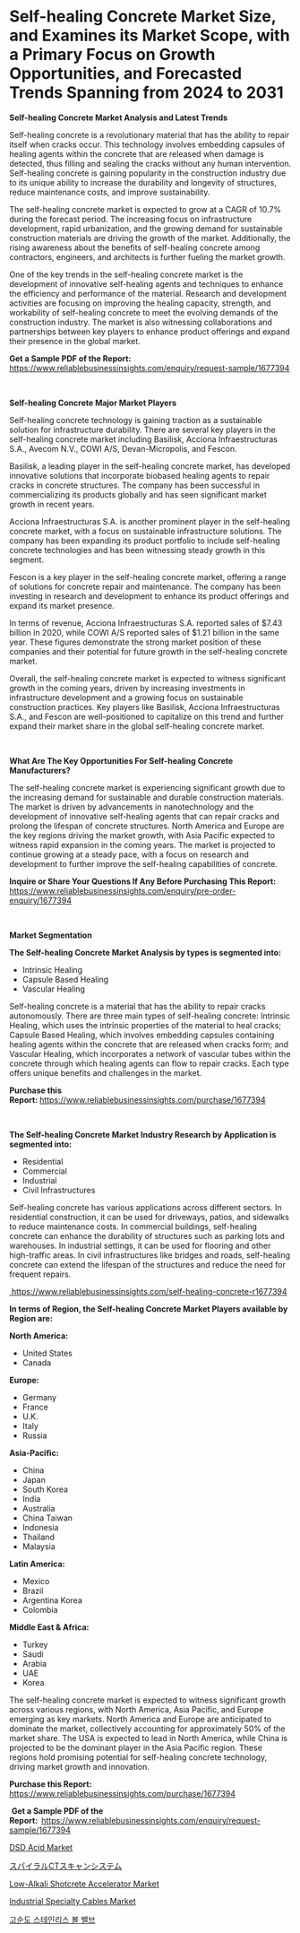 <p><h1>Self-healing Concrete Market Size, and Examines its Market Scope, with a Primary Focus on Growth Opportunities, and Forecasted Trends Spanning from 2024 to 2031</h1></p><p><strong>Self-healing Concrete Market Analysis and Latest Trends</strong></p>
<p><p>Self-healing concrete is a revolutionary material that has the ability to repair itself when cracks occur. This technology involves embedding capsules of healing agents within the concrete that are released when damage is detected, thus filling and sealing the cracks without any human intervention. Self-healing concrete is gaining popularity in the construction industry due to its unique ability to increase the durability and longevity of structures, reduce maintenance costs, and improve sustainability.</p><p>The self-healing concrete market is expected to grow at a CAGR of 10.7% during the forecast period. The increasing focus on infrastructure development, rapid urbanization, and the growing demand for sustainable construction materials are driving the growth of the market. Additionally, the rising awareness about the benefits of self-healing concrete among contractors, engineers, and architects is further fueling the market growth.</p><p>One of the key trends in the self-healing concrete market is the development of innovative self-healing agents and techniques to enhance the efficiency and performance of the material. Research and development activities are focusing on improving the healing capacity, strength, and workability of self-healing concrete to meet the evolving demands of the construction industry. The market is also witnessing collaborations and partnerships between key players to enhance product offerings and expand their presence in the global market.</p></p>
<p><strong>Get a Sample PDF of the Report:&nbsp;</strong> <a href="https://www.reliablebusinessinsights.com/enquiry/request-sample/1677394">https://www.reliablebusinessinsights.com/enquiry/request-sample/1677394</a></p>
<p>&nbsp;</p>
<p><strong>Self-healing Concrete Major Market Players</strong></p>
<p><p>Self-healing concrete technology is gaining traction as a sustainable solution for infrastructure durability. There are several key players in the self-healing concrete market including Basilisk, Acciona Infraestructuras S.A., Avecom N.V., COWI A/S, Devan-Micropolis, and Fescon.</p><p>Basilisk, a leading player in the self-healing concrete market, has developed innovative solutions that incorporate biobased healing agents to repair cracks in concrete structures. The company has been successful in commercializing its products globally and has seen significant market growth in recent years.</p><p>Acciona Infraestructuras S.A. is another prominent player in the self-healing concrete market, with a focus on sustainable infrastructure solutions. The company has been expanding its product portfolio to include self-healing concrete technologies and has been witnessing steady growth in this segment.</p><p>Fescon is a key player in the self-healing concrete market, offering a range of solutions for concrete repair and maintenance. The company has been investing in research and development to enhance its product offerings and expand its market presence.</p><p>In terms of revenue, Acciona Infraestructuras S.A. reported sales of $7.43 billion in 2020, while COWI A/S reported sales of $1.21 billion in the same year. These figures demonstrate the strong market position of these companies and their potential for future growth in the self-healing concrete market.</p><p>Overall, the self-healing concrete market is expected to witness significant growth in the coming years, driven by increasing investments in infrastructure development and a growing focus on sustainable construction practices. Key players like Basilisk, Acciona Infraestructuras S.A., and Fescon are well-positioned to capitalize on this trend and further expand their market share in the global self-healing concrete market.</p></p>
<p>&nbsp;</p>
<p><strong>What Are The Key Opportunities For Self-healing Concrete Manufacturers?</strong></p>
<p><p>The self-healing concrete market is experiencing significant growth due to the increasing demand for sustainable and durable construction materials. The market is driven by advancements in nanotechnology and the development of innovative self-healing agents that can repair cracks and prolong the lifespan of concrete structures. North America and Europe are the key regions driving the market growth, with Asia Pacific expected to witness rapid expansion in the coming years. The market is projected to continue growing at a steady pace, with a focus on research and development to further improve the self-healing capabilities of concrete.</p></p>
<p><strong>Inquire or Share Your Questions If Any Before Purchasing This Report:</strong> <a href="https://www.reliablebusinessinsights.com/enquiry/pre-order-enquiry/1677394">https://www.reliablebusinessinsights.com/enquiry/pre-order-enquiry/1677394</a></p>
<p>&nbsp;</p>
<p><strong>Market Segmentation</strong></p>
<p><strong>The Self-healing Concrete Market Analysis by types is segmented into:</strong></p>
<p><ul><li>Intrinsic Healing</li><li>Capsule Based Healing</li><li>Vascular Healing</li></ul></p>
<p><p>Self-healing concrete is a material that has the ability to repair cracks autonomously. There are three main types of self-healing concrete: Intrinsic Healing, which uses the intrinsic properties of the material to heal cracks; Capsule Based Healing, which involves embedding capsules containing healing agents within the concrete that are released when cracks form; and Vascular Healing, which incorporates a network of vascular tubes within the concrete through which healing agents can flow to repair cracks. Each type offers unique benefits and challenges in the market.</p></p>
<p><strong>Purchase this Report:&nbsp;</strong><a href="https://www.reliablebusinessinsights.com/purchase/1677394">https://www.reliablebusinessinsights.com/purchase/1677394</a></p>
<p>&nbsp;</p>
<p><strong>The Self-healing Concrete Market Industry Research by Application is segmented into:</strong></p>
<p><ul><li>Residential</li><li>Commercial</li><li>Industrial</li><li>Civil Infrastructures</li></ul></p>
<p><p>Self-healing concrete has various applications across different sectors. In residential construction, it can be used for driveways, patios, and sidewalks to reduce maintenance costs. In commercial buildings, self-healing concrete can enhance the durability of structures such as parking lots and warehouses. In industrial settings, it can be used for flooring and other high-traffic areas. In civil infrastructures like bridges and roads, self-healing concrete can extend the lifespan of the structures and reduce the need for frequent repairs.</p></p>
<p><a href="https://www.reliablebusinessinsights.com/self-healing-concrete-r1677394">&nbsp;https://www.reliablebusinessinsights.com/self-healing-concrete-r1677394</a></p>
<p><strong>In terms of Region, the Self-healing Concrete Market Players available by Region are:</strong></p>
<p>
    <p> <strong> North America: </strong>
        <ul>
            <li>United States</li>
            <li>Canada</li>
        </ul>
        </p> 
    <p> <strong> Europe: </strong>
        <ul>
            <li>Germany</li>
            <li>France</li>
            <li>U.K.</li>
            <li>Italy</li>
            <li>Russia</li>
        </ul>
        </p> 
    <p> <strong> Asia-Pacific: </strong>
        <ul>
            <li>China</li>
            <li>Japan</li>
            <li>South Korea</li>
            <li>India</li>
            <li>Australia</li>
            <li>China Taiwan</li>
            <li>Indonesia</li>
            <li>Thailand</li>
            <li>Malaysia</li>
        </ul>
        </p> 
    <p> <strong> Latin America: </strong>
        <ul>
            <li>Mexico</li>
            <li>Brazil</li>
            <li>Argentina Korea</li>
            <li>Colombia</li>
        </ul>
        </p> 
    <p> <strong> Middle East & Africa: </strong>
        <ul>
            <li>Turkey</li>
            <li>Saudi</li>
            <li>Arabia</li>
            <li>UAE</li>
            <li>Korea</li>
        </ul>
    </p>
    </p>
<p><p>The self-healing concrete market is expected to witness significant growth across various regions, with North America, Asia Pacific, and Europe emerging as key markets. North America and Europe are anticipated to dominate the market, collectively accounting for approximately 50% of the market share. The USA is expected to lead in North America, while China is projected to be the dominant player in the Asia Pacific region. These regions hold promising potential for self-healing concrete technology, driving market growth and innovation.</p></p>
<p><strong>Purchase this Report: </strong><a href="https://www.reliablebusinessinsights.com/purchase/1677394">https://www.reliablebusinessinsights.com/purchase/1677394</a></p>
<p>&nbsp;<strong>Get a Sample PDF of the Report:&nbsp;&nbsp;</strong><a href="https://www.reliablebusinessinsights.com/enquiry/request-sample/1677394">https://www.reliablebusinessinsights.com/enquiry/request-sample/1677394</a></p>
<p><strong></strong></p>
<p><p><a href="https://github.com/nicholepatriciadoylenwnrjr0/Market-Research-Report-List-2/blob/main/dsd-acid-market.md">DSD Acid Market</a></p><p><a href="https://github.com/CieloStamm/Market-Research-Report-List-1/blob/main/2300433107795.md">スパイラルCTスキャンシステム</a></p><p><a href="https://github.com/barbarakss89/Market-Research-Report-List-1/blob/main/low-alkali-shotcrete-accelerator-market.md">Low-Alkali Shotcrete Accelerator Market</a></p><p><a href="https://issuu.com/reportprime-2/docs/industrial-specialty-cables-market-size-2030.pptx">Industrial Specialty Cables Market</a></p><p><a href="https://medium.com/@estelwisozk1/2024-2031%EB%85%84-%EA%B8%B0%EA%B0%84%EC%9D%84-%EC%98%88%EC%83%81%ED%95%9C-%EA%B3%A0%EC%88%9C%EB%8F%84-%EC%8A%A4%ED%85%8C%EC%9D%B8%EB%A0%88%EC%8A%A4-%EC%8A%A4%ED%8B%B8-%EB%B3%BC%EB%B0%B8%EB%B8%8C-%EC%8B%9C%EC%9E%A5-%EB%8F%99%ED%96%A5-%EB%B0%8F-%EC%8B%9C%EC%9E%A5-%EB%B6%84%EC%84%9D-d9419bec68cb">고순도 스테인리스 볼 밸브</a></p></p>
